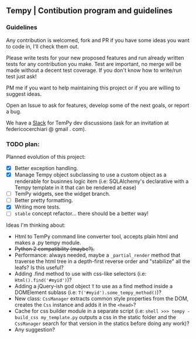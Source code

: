 ## Tempy | Contibution program and guidelines

### Guidelines
Any contribution is welcomed, fork and PR if you have some ideas you want to code in, I'll check them out.

Please write tests for your new proposed features and run already written tests for any contribution you make.
Test are important, no merge will be made without a decent test coverage. If you don't know how to write/run test just ask!

PM me if you want to help maintaining this project or if you are willing to suggest ideas.

Open an Issue to ask for features, develop some of the next goals, or report a bug.

We have a [Slack](https://tempy-dev.slack.com) for TemPy dev discussions (ask for an invitation at federicocerchiari @ gmail . com).

### TODO plan:
Planned evolution of this project:
- [x] Better exception handling.
- [x] Manage Tempy object subclassing to use a custom object as a renderable for businnes logic item (i.e: SQLAlchemy's declarative with a Tempy template in it that can be rendered at ease)
- [ ] TemPy widgets, see the widget branch.
- [ ] Better pretty formatting.
- [x] Writing more tests.
- [ ] `stable` concept refactor... there should be a better way!

Ideas I'm thinking about:
- Html to TemPy command line converter tool, accepts plain html and makes a .py tempy module.
- ~~Python 2 compatibility (maybe?).~~
- Performance: always needed, maybe a `_partial_render` method that traverse the html tree in a depth-first reverse order and "stabilize" all the leafs? Is this useful?
- Adding .find method to use with css-like selectors (i.e: `Html().find('#myid')`)?
- Adding a jQuery-ish god object `T` to use as a find method inside a DOMElement sublass (i.e: `T('#myid').some_tempy_method()`)?
- New class: `CssManager` extracts common style properties from the DOM, creates the `Css` instance and adds it in the `<head>`?
- Cache for css builder module in a separate script (i.e: `shell >>> tempy -build_css my_template.py` outputs a css in the static folder and the `CssManager` search for that version in the statics before doing any work)?
- Any suggestion?
